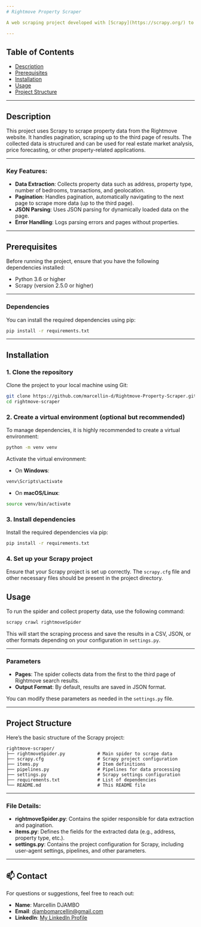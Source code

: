 ```yaml
---
# Rightmove Property Scraper

A web scraping project developed with [Scrapy](https://scrapy.org/) to extract property data from the Rightmove website. This project collects detailed information on properties for sale in London, including addresses, property types, bedrooms, transactions, and geographical coordinates.

---
```

## Table of Contents

- [Description](#description)
- [Prerequisites](#prerequisites)
- [Installation](#installation)
- [Usage](#usage)
- [Project Structure](#project-structure)

---
## Description

This project uses Scrapy to scrape property data from the Rightmove website. It handles pagination, scraping up to the third page of results. The collected data is structured and can be used for real estate market analysis, price forecasting, or other property-related applications.

---
### Key Features:
- **Data Extraction**: Collects property data such as address, property type, number of bedrooms, transactions, and geolocation.
- **Pagination**: Handles pagination, automatically navigating to the next page to scrape more data (up to the third page).
- **JSON Parsing**: Uses JSON parsing for dynamically loaded data on the page.
- **Error Handling**: Logs parsing errors and pages without properties.

---
## Prerequisites

Before running the project, ensure that you have the following dependencies installed:

- Python 3.6 or higher
- Scrapy (version 2.5.0 or higher)

---
### Dependencies

You can install the required dependencies using pip:

```bash
pip install -r requirements.txt
```
---
## Installation

### 1. Clone the repository

Clone the project to your local machine using Git:

```bash
git clone https://github.com/marcellin-d/Rightmove-Property-Scraper.git
cd rightmove-scraper
```

### 2. Create a virtual environment (optional but recommended)

To manage dependencies, it is highly recommended to create a virtual environment:

```bash
python -m venv venv
```

Activate the virtual environment:

- On **Windows**:

```bash
venv\Scripts\activate
```

- On **macOS/Linux**:

```bash
source venv/bin/activate
```

### 3. Install dependencies

Install the required dependencies via pip:

```bash
pip install -r requirements.txt
```

### 4. Set up your Scrapy project

Ensure that your Scrapy project is set up correctly. The `scrapy.cfg` file and other necessary files should be present in the project directory.

## Usage

To run the spider and collect property data, use the following command:

```bash
scrapy crawl rightmoveSpider
```

This will start the scraping process and save the results in a CSV, JSON, or other formats depending on your configuration in `settings.py`.

---
### Parameters

- **Pages**: The spider collects data from the first to the third page of Rightmove search results.
- **Output Format**: By default, results are saved in JSON format.

You can modify these parameters as needed in the `settings.py` file.

---
## Project Structure

Here’s the basic structure of the Scrapy project:

```
rightmove-scraper/
├── rightmoveSpider.py            # Main spider to scrape data
├── scrapy.cfg                    # Scrapy project configuration
├── items.py                      # Item definitions
├── pipelines.py                  # Pipelines for data processing
├── settings.py                   # Scrapy settings configuration
├── requirements.txt              # List of dependencies
└── README.md                     # This README file
```
---
### File Details:

- **rightmoveSpider.py**: Contains the spider responsible for data extraction and pagination.
- **items.py**: Defines the fields for the extracted data (e.g., address, property type, etc.).
- **settings.py**: Contains the project configuration for Scrapy, including user-agent settings, pipelines, and other parameters.


___
## 📫 Contact

For questions or suggestions, feel free to reach out:  
- **Name**: Marcellin DJAMBO
- **Email**: djambomarcellin@gmail.com
- **LinkedIn**: [My LinkedIn Profile](https://www.linkedin.com/in/marcellindjambo)
